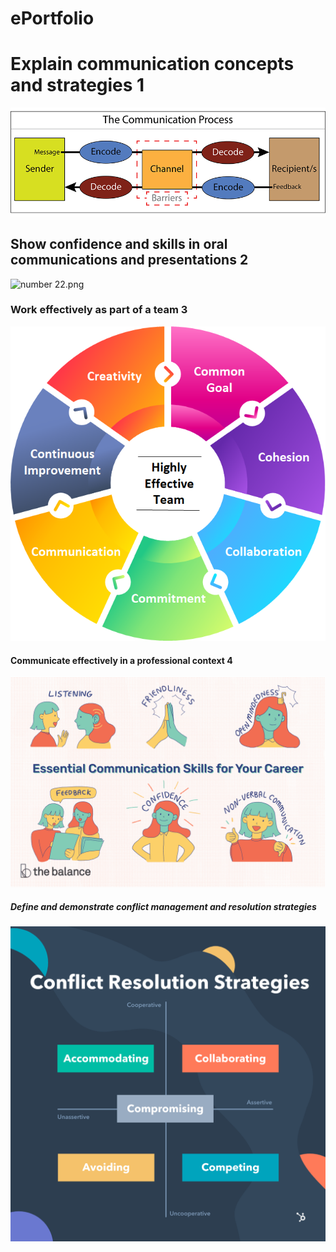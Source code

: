 # ePortfolio
<!DOCTYPE html>
<html>
<body>

<h1>Explain communication concepts and strategies  1</h1>
  <img src="number 1.png" alt="number 1.png">
<h2>Show confidence and skills in oral communications and presentations 2</h2>
  <img src="number 22.png" alt="number 22.png">
<h3>Work effectively as part of a team 3</h3>
  <img src="number 3.png" alt="number 3.png">
<h4> Communicate effectively in a professional context 4</h4>
  <img src="number 4.png" alt="number 4.png">
<h5> Define and demonstrate conflict management and resolution strategies</h5>
  <img src="number 5.png" alt="number 5.png">


</body>
</html>
